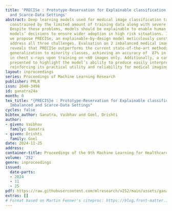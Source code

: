```yaml
---
title: 'PRECISe : Prototype-Reservation for Explainable classification under Imbalanced
  and Scarce-Data Settings'
abstract: Deep learning models used for medical image classification tasks are often
  constrained by the limited amount of training data along with severe class imbalance.
  Despite these problems, models should be explainable to enable human trust in the
  models’ decisions to ensure wider adoption in high risk situations. In this paper,
  we propose PRECISe, an explainable-by-design model meticulously constructed to concurrently
  address all three challenges. Evaluation on 2 imbalanced medical image datasets
  reveals that PRECISe outperforms the current state-of-the-art methods on data efficient
  generalization to minority classes, achieving an accuracy of  87% in detecting pneumonia
  in chest x-rays upon training on <60 images only. Additionally, a case study is
  presented to highlight the model’s ability to produce easily interpretable predictions,
  reinforcing its practical utility and reliability for medical imaging tasks.
layout: inproceedings
series: Proceedings of Machine Learning Research
publisher: PMLR
issn: 2640-3498
id: ganatra24a
month: 0
tex_title: "{PRECIS}e : Prototype-Reservation for Explainable classification under
  Imbalanced and Scarce-Data Settings"
cycles: false
bibtex_author: Ganatra, Vaibhav and Goel, Drishti
author:
- given: Vaibhav
  family: Ganatra
- given: Drishti
  family: Goel
date: 2024-11-25
address:
container-title: Proceedings of the 9th Machine Learning for Healthcare Conference
volume: '252'
genre: inproceedings
issued:
  date-parts:
  - 2024
  - 11
  - 25
pdf: https://raw.githubusercontent.com/mlresearch/v252/main/assets/ganatra24a/ganatra24a.pdf
extras: []
# Format based on Martin Fenner's citeproc: https://blog.front-matter.io/posts/citeproc-yaml-for-bibliographies/
---
```

